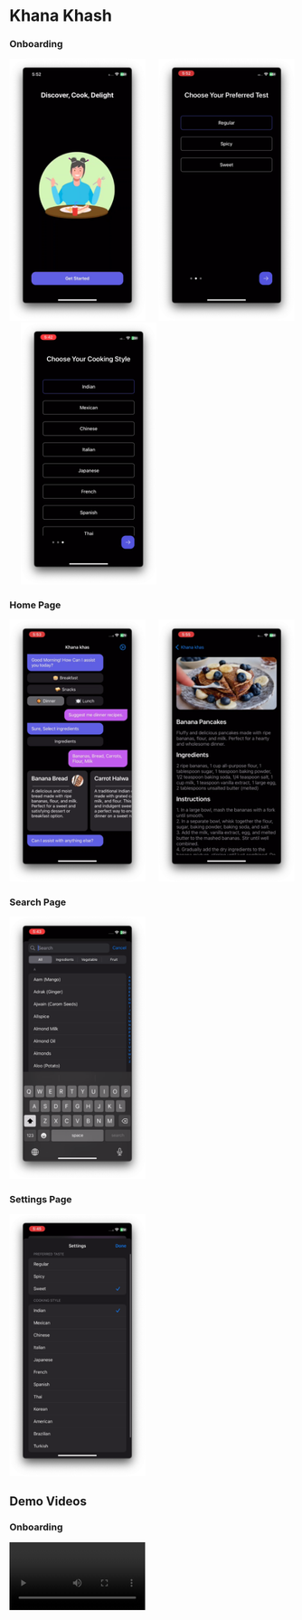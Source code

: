 # Khana Khash

### Onboarding

<img src="https://raw.githubusercontent.com/PreetJagani/Khana-Khas/master/Demo/SS/1.png" alt="Welcome Page" width=240/> &nbsp;&nbsp;&nbsp;&nbsp; <img src="https://raw.githubusercontent.com/PreetJagani/Khana-Khas/master/Demo/SS/2.png" alt="Welcome Page" width=240/> &nbsp;&nbsp;&nbsp;&nbsp; <img src="https://raw.githubusercontent.com/PreetJagani/Khana-Khas/master/Demo/SS/7.png" alt="Welcome Page" width=240/>

### Home Page

<img src="https://raw.githubusercontent.com/PreetJagani/Khana-Khas/master/Demo/SS/3.png" alt="Home Page" width=240/> &nbsp;&nbsp;&nbsp;&nbsp; <img src="https://raw.githubusercontent.com/PreetJagani/Khana-Khas/master/Demo/SS/4.png" alt="Home Page" width=240/>

### Search Page

<img src="https://raw.githubusercontent.com/PreetJagani/Khana-Khas/master/Demo/SS/5.png" alt="Search Page" width=240/>

### Settings Page

<img src="https://raw.githubusercontent.com/PreetJagani/Khana-Khas/master/Demo/SS/6.png" alt="Settings Page" width=240/>

## Demo Videos

### Onboarding

<video src="https://raw.githubusercontent.com/PreetJagani/Khana-Khas/master/Demo/1.mp4" width=240>

### Home Page

<video src="https://raw.githubusercontent.com/PreetJagani/Khana-Khas/master/Demo/2.mp4" width=240>